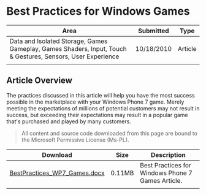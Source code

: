# Best Practices for Windows Games

|Area|Submitted|Type|
|-|-|-|
Data and Isolated Storage, Games Gameplay, Games Shaders, Input, Touch & Gestures, Sensors, User Experience|10/18/2010|Article
||||

## Article Overview

The practices discussed in this article will help you have the most success possible in the marketplace with your Windows Phone 7 game. Merely meeting the expectations of millions of potential customers may not result in success, but exceeding their expectations may result in a popular game that's purchased and played by many customers.

> All content and source code downloaded from this page are bound to the Microsoft Permissive License (Ms-PL).

Download | Size | Description
---|---|---|
[BestPractices_WP7_Games.docx](https://github.com/SimonDarksideJ/XNAGameStudio/raw/master/Documents/BestPractices_WP7_Games.docx?raw=true) | 0.11MB | Best Practices for Windows Phone 7 Games Article.
||||